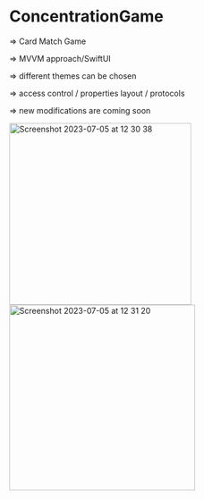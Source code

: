 # ConcentrationGame
=> Card Match Game

=> MVVM approach/SwiftUI

=> different themes can be chosen

=> access control / properties layout / protocols

=> new modifications are coming soon

<img width="325" alt="Screenshot 2023-07-05 at 12 30 38" src="https://github.com/YuliaShinkareva/ConcentrationGame/assets/112308390/7293c3a2-9d20-4e11-bd0e-ab59d470eb25">
<img width="332" alt="Screenshot 2023-07-05 at 12 31 20" src="https://github.com/YuliaShinkareva/ConcentrationGame/assets/112308390/1c3cd63c-e851-4c77-b259-f96d7b277202">
